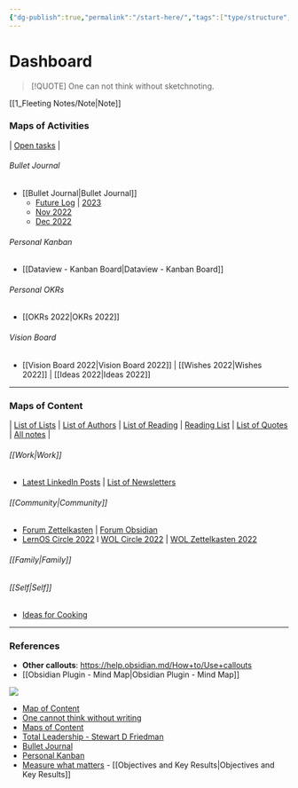 ```yaml
---
{"dg-publish":true,"permalink":"/start-here/","tags":["type/structure","type/quote","structure/moc","structure/start","gardenEntry","gardenEntry"],"created":"2023-12-31T16:10:16.475-08:00","updated":"2023-12-31T17:47:00.846-08:00"}
---
```


# Dashboard
<!-- The main structure of my content -->
<!--  Start with motivational quote -->

> [!QUOTE] 
> One can not think without sketchnoting.
> 

[[1_Fleeting Notes/Note\|Note]]
### Maps of Activities

| [Open tasks](Dataview%20-%20tasks%20open.md) |

###### Bullet Journal
- [[Bullet Journal\|Bullet Journal]]
	- [Future Log](Future%20Log.md) | [2023](2023.md)
	- [Nov 2022](Nov%202022.md)
	- [Dec 2022](Dec%202022.md)

###### Personal Kanban
- [[Dataview - Kanban Board\|Dataview - Kanban Board]]

###### Personal OKRs
- [[OKRs 2022\|OKRs 2022]]

###### Vision Board
- [[Vision Board 2022\|Vision Board 2022]] | [[Wishes 2022\|Wishes 2022]] | [[Ideas 2022\|Ideas 2022]]

___

### Maps of Content

| [List of Lists](List%20of%20Lists.md) | [List of Authors](List%20of%20Authors.md) | [List of Reading](List%20of%20Reading.md) | [Reading List](Reading%20List.md) | [List of Quotes](List%20of%20Quotes.md) | [All notes](Dataview%20-%20all%20notes.md) |

###### [[Work\|Work]]
<!--  Insert MoCs I’m working on -->
- [Latest LinkedIn Posts](Latest%20LinkedIn%20Posts.md) |  [List of Newsletters](List%20of%20Newsletters.md)

###### [[Community\|Community]]
- [Forum Zettelkasten](https://forum.zettelkasten.de/) | [Forum Obsidian](https://forum.obsidian.md/)
- [LernOS Circle 2022](LernOS%20Circle%202022.md) l [WOL Circle 2022](WOL%20Circle%202022.md) | [WOL Zettelkasten 2022](WOL%20Zettelkasten%202022.md)

###### [[Family\|Family]]

###### [[Self\|Self]]
- [Ideas for Cooking](Ideas%20for%20Cooking.md)


___

### References
- **Other callouts**: https://help.obsidian.md/How+to/Use+callouts
- [[Obsidian Plugin - Mind Map\|Obsidian Plugin - Mind Map]]

![](Start%20here.png)

- [Map of Content](Map%20of%20Content.md)
- [One cannot think without writing](One%20cannot%20think%20without%20writing.md)
- [Maps of Content](Maps%20of%20Content.md)
- [Total Leadership - Stewart D Friedman](Total%20Leadership%20-%20Stewart%20D%20Friedman.md)
- [Bullet Journal](Bullet%20Journal.md)
- [Personal Kanban](Personal%20Kanban.md)
- [Measure what matters](Measure%20what%20matters.md) - [[Objectives and Key Results\|Objectives and Key Results]]
